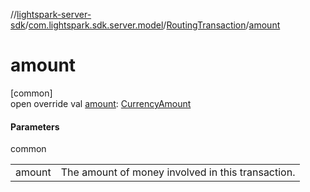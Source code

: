//[lightspark-server-sdk](../../../index.md)/[com.lightspark.sdk.server.model](../index.md)/[RoutingTransaction](index.md)/[amount](amount.md)

# amount

[common]\
open override val [amount](amount.md): [CurrencyAmount](../-currency-amount/index.md)

#### Parameters

common

| | |
|---|---|
| amount | The amount of money involved in this transaction. |
